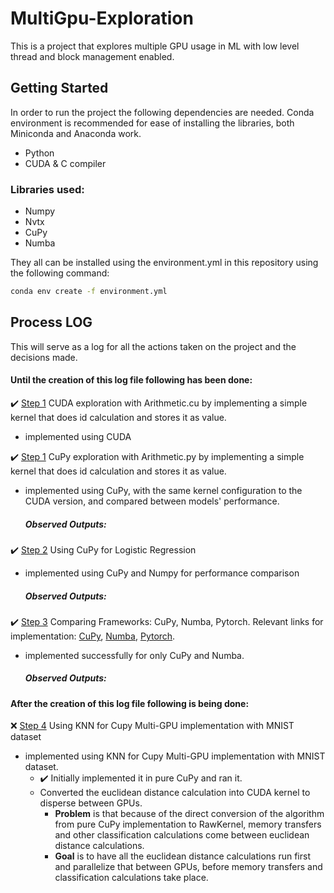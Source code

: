 # MultiGpu-Exploration
This is a project that explores multiple GPU usage in ML with low level thread and block management enabled.

## Getting Started
In order to run the project the following dependencies are needed. Conda environment is recommended for ease of installing the libraries, both Miniconda and Anaconda work.
 - Python
 - CUDA & C compiler
 ### Libraries used:
 - Numpy
 - Nvtx
 - CuPy
 - Numba
   
They all can be installed using the environment.yml in this repository using the following command:
```sh
conda env create -f environment.yml
```

## Process LOG
This will serve as a log for all the actions taken on the project and the decisions made.

#### Until the creation of this log file following has been done:
✔️ [Step 1](Step%201/README.md) CUDA exploration with Arithmetic.cu by implementing a simple kernel that does id calculation and stores it as value.
   - implemented using CUDA
     
✔️ [Step 1](Step%201/README.md) CuPy exploration with Arithmetic.py by implementing a simple kernel that does id calculation and stores it as value.
   - implemented using CuPy, with the same kernel configuration to the CUDA version, and compared between models' performance.
       ##### Observed Outputs:
     
✔️ [Step 2](Step%202/README.md) Using CuPy for Logistic Regression
   - implemented using CuPy and Numpy for performance comparison
       ##### Observed Outputs:
     
✔️ [Step 3](Step%203/README.md) Comparing Frameworks: CuPy, Numba, Pytorch.
   Relevant links for implementation: [CuPy](https://docs.cupy.dev/en/stable/user_guide/kernel.html), [Numba](https://numba.pydata.org/numba-doc/latest/cuda/kernels.html), [Pytorch](https://pytorch.org/tutorials/advanced/cpp_extension.html).
   - implemented successfully for only CuPy and Numba.
       ##### Observed Outputs:
     
#### After the creation of this log file following is being done:
❌ [Step 4](Step%204/README.md) Using KNN for Cupy Multi-GPU implementation with MNIST dataset
   - implemented using KNN for Cupy Multi-GPU implementation with MNIST dataset.
     - ✔️ Initially implemented it in pure CuPy and ran it.
     - Converted the euclidean distance calculation into CUDA kernel to disperse between GPUs.
       - **Problem**  is that because of the direct conversion of the algorithm from pure CuPy implementation to RawKernel, memory transfers and other classification calculations come between euclidean distance calculations.
       - **Goal** is to have all the euclidean distance calculations run first and parallelize that between GPUs, before memory transfers and classification calculations take place.


   
